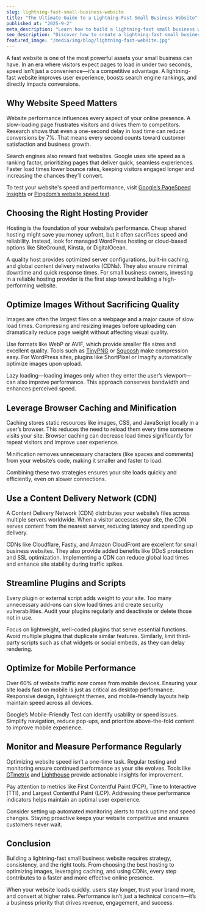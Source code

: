 ```yaml
---
slug: lightning-fast-small-business-website
title: "The Ultimate Guide to a Lightning-Fast Small Business Website"
published_at: "2025-9-2"
meta_description: "Learn how to build a lightning-fast small business website with expert tips on hosting, caching, image optimization, and performance monitoring."
seo_description: "Discover how to create a lightning-fast small business website. Learn proven techniques for speed optimization including caching, image compression, hosting setup, lazy loading, CDN integration, and mobile performance to improve SEO, conversions, and user experience."
featured_image: "/media/img/blog/lightning-fast-website.jpg"
---
```


A fast website is one of the most powerful assets your small business can have. In an era where visitors expect pages to load in under two seconds, speed isn’t just a convenience—it’s a competitive advantage. A lightning-fast website improves user experience, boosts search engine rankings, and directly impacts conversions.

## Why Website Speed Matters

Website performance influences every aspect of your online presence. A slow-loading page frustrates visitors and drives them to competitors. Research shows that even a one-second delay in load time can reduce conversions by 7%. That means every second counts toward customer satisfaction and business growth.

Search engines also reward fast websites. Google uses site speed as a ranking factor, prioritizing pages that deliver quick, seamless experiences. Faster load times lower bounce rates, keeping visitors engaged longer and increasing the chances they’ll convert.

To test your website's speed and performance, visit [Google’s PageSpeed Insights](https://pagespeed.web.dev/) or [Pingdom’s website speed test](https://tools.pingdom.com/).

## Choosing the Right Hosting Provider

Hosting is the foundation of your website’s performance. Cheap shared hosting might save you money upfront, but it often sacrifices speed and reliability. Instead, look for managed WordPress hosting or cloud-based options like SiteGround, Kinsta, or DigitalOcean.

A quality host provides optimized server configurations, built-in caching, and global content delivery networks (CDNs). They also ensure minimal downtime and quick response times. For small business owners, investing in a reliable hosting provider is the first step toward building a high-performing website.

## Optimize Images Without Sacrificing Quality

Images are often the largest files on a webpage and a major cause of slow load times. Compressing and resizing images before uploading can dramatically reduce page weight without affecting visual quality.

Use formats like WebP or AVIF, which provide smaller file sizes and excellent quality. Tools such as [TinyPNG](https://tinypng.com/) or [Squoosh](https://squoosh.app/) make compression easy. For WordPress sites, plugins like ShortPixel or Imagify automatically optimize images upon upload.

Lazy loading—loading images only when they enter the user’s viewport—can also improve performance. This approach conserves bandwidth and enhances perceived speed.

## Leverage Browser Caching and Minification

Caching stores static resources like images, CSS, and JavaScript locally in a user’s browser. This reduces the need to reload them every time someone visits your site. Browser caching can decrease load times significantly for repeat visitors and improve user experience.

Minification removes unnecessary characters (like spaces and comments) from your website’s code, making it smaller and faster to load.

Combining these two strategies ensures your site loads quickly and efficiently, even on slower connections.

## Use a Content Delivery Network (CDN)

A Content Delivery Network (CDN) distributes your website’s files across multiple servers worldwide. When a visitor accesses your site, the CDN serves content from the nearest server, reducing latency and speeding up delivery.

CDNs like Cloudflare, Fastly, and Amazon CloudFront are excellent for small business websites. They also provide added benefits like DDoS protection and SSL optimization. Implementing a CDN can reduce global load times and enhance site stability during traffic spikes.

## Streamline Plugins and Scripts

Every plugin or external script adds weight to your site. Too many unnecessary add-ons can slow load times and create security vulnerabilities. Audit your plugins regularly and deactivate or delete those not in use.

Focus on lightweight, well-coded plugins that serve essential functions. Avoid multiple plugins that duplicate similar features. Similarly, limit third-party scripts such as chat widgets or social embeds, as they can delay rendering.

## Optimize for Mobile Performance

Over 60% of website traffic now comes from mobile devices. Ensuring your site loads fast on mobile is just as critical as desktop performance. Responsive design, lightweight themes, and mobile-friendly layouts help maintain speed across all devices.

Google’s Mobile-Friendly Test can identify usability or speed issues. Simplify navigation, reduce pop-ups, and prioritize above-the-fold content to improve mobile experience.
## Monitor and Measure Performance Regularly

Optimizing website speed isn’t a one-time task. Regular testing and monitoring ensure continued performance as your site evolves. Tools like [GTmetrix](https://gtmetrix.com/) and [Lighthouse](https://developer.chrome.com/docs/lighthouse/) provide actionable insights for improvement.

Pay attention to metrics like First Contentful Paint (FCP), Time to Interactive (TTI), and Largest Contentful Paint (LCP). Addressing these performance indicators helps maintain an optimal user experience.

Consider setting up automated monitoring alerts to track uptime and speed changes. Staying proactive keeps your website competitive and ensures customers never wait.

## Conclusion

Building a lightning-fast small business website requires strategy, consistency, and the right tools. From choosing the best hosting to optimizing images, leveraging caching, and using CDNs, every step contributes to a faster and more effective online presence.  

When your website loads quickly, users stay longer, trust your brand more, and convert at higher rates. Performance isn’t just a technical concern—it’s a business priority that drives revenue, engagement, and success.  
